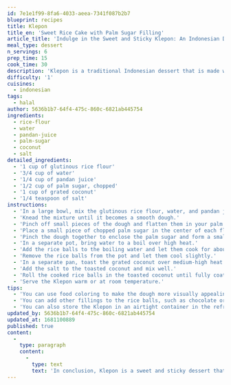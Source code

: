 ```yaml
---
id: 7e1e1f99-8fa6-4033-aeea-7341f087b2b7
blueprint: recipes
title: Klepon
title_en: 'Sweet Rice Cake with Palm Sugar Filling'
article_title: 'Indulge in the Sweet and Sticky Klepon: An Indonesian Dessert Recipe'
meal_type: dessert
n_servings: 6
prep_time: 15
cook_time: 30
description: 'Klepon is a traditional Indonesian dessert that is made with glutinous rice flour and filled with palm sugar. This sweet and sticky dessert is coated with grated coconut and is perfect for satisfying your sweet tooth. This recipe serves six people and takes approximately 45 minutes to prepare and cook.'
difficulty: '1'
cuisines:
  - indonesian
tags:
  - halal
author: 5636b1b7-64f4-475c-860c-6821ab445754
ingredients:
  - rice-flour
  - water
  - pandan-juice
  - palm-sugar
  - coconut
  - salt
detailed_ingredients:
  - '1 cup of glutinous rice flour'
  - '3/4 cup of water'
  - '1/4 cup of pandan juice'
  - '1/2 cup of palm sugar, chopped'
  - '1 cup of grated coconut'
  - '1/4 teaspoon of salt'
instructions:
  - 'In a large bowl, mix the glutinous rice flour, water, and pandan juice together until fully combined.'
  - 'Knead the mixture until it becomes a smooth dough.'
  - 'Pinch off small pieces of the dough and flatten them in your palm.'
  - 'Place a small piece of chopped palm sugar in the center of each flattened dough.'
  - 'Pinch the dough together to enclose the palm sugar and form a small ball.'
  - 'In a separate pot, bring water to a boil over high heat.'
  - 'Add the rice balls to the boiling water and let them cook for about 3-4 minutes or until they float to the surface.'
  - 'Remove the rice balls from the pot and let them cool slightly.'
  - 'In a separate pan, toast the grated coconut over medium-high heat until it becomes golden brown.'
  - 'Add the salt to the toasted coconut and mix well.'
  - 'Roll the cooked rice balls in the toasted coconut until fully coated.'
  - 'Serve the Klepon warm or at room temperature.'
tips:
  - 'You can use food coloring to make the dough more visually appealing.'
  - 'You can add other fillings to the rice balls, such as chocolate or peanut butter.'
  - 'You can also store the Klepon in an airtight container in the refrigerator for up to three days.'
updated_by: 5636b1b7-64f4-475c-860c-6821ab445754
updated_at: 1681100889
published: true
content:
  -
    type: paragraph
    content:
      -
        type: text
        text: 'In conclusion, Klepon is a sweet and sticky dessert that is perfect for anyone who loves sweet treats. The combination of the soft and chewy rice ball with the gooey palm sugar filling and the toasted coconut coating creates a perfect blend of textures and flavors. So, try making Klepon at home to experience the delicious and satisfying flavors of Indonesian cuisine.'
---
```

